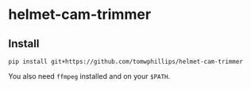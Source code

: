 # helmet-cam-trimmer

## Install

`pip install git+https://github.com/tomwphillips/helmet-cam-trimmer`

You also need `ffmpeg` installed and on your `$PATH`.
